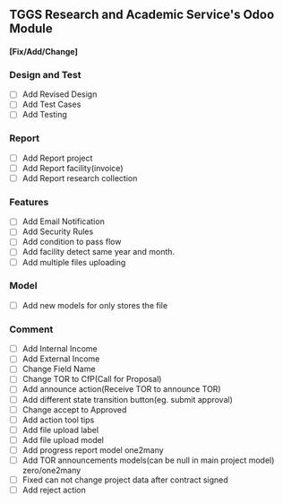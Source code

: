 ## TGGS Research and Academic Service's Odoo Module


#### [Fix/Add/Change]


### Design and Test
- [ ] Add Revised Design
- [ ] Add Test Cases
- [ ] Add Testing

### Report
- [ ] Add Report project
- [ ] Add Report facility(invoice)
- [ ] Add Report research collection

### Features
- [ ] Add Email Notification
- [ ] Add Security Rules
- [ ] Add condition to pass flow
- [ ] Add facility detect same year and month.
- [ ] Add multiple files uploading

### Model
- [ ] Add new models for only stores the file

### Comment
- [ ] Add Internal Income
- [ ] Add External Income
- [ ] Change Field Name
- [ ] Change TOR to CfP(Call for Proposal)
- [ ] Add announce action(Receive TOR to announce TOR)
- [ ] Add different state transition button(eg. submit approval)
- [ ] Change accept to Approved
- [ ] Add action tool tips
- [ ] Add file upload label
- [ ] Add file upload model
- [ ] Add progress report model one2many
- [ ] Add TOR announcements models(can be null in main project model) zero/one2many
- [ ] Fixed can not change project data after contract signed
- [ ] Add reject action
